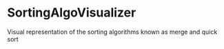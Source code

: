 # SortingAlgoVisualizer
Visual representation of the sorting algorithms known as merge and quick sort
